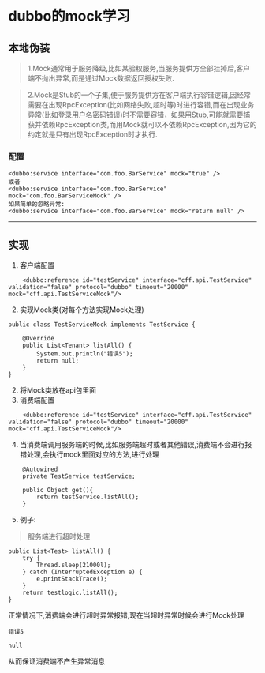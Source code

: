 # dubbo的mock学习
## 本地伪装
> 1.Mock通常用于服务降级,比如某验权服务,当服务提供方全部挂掉后,客户端不抛出异常,而是通过Mock数据返回授权失败.

> 2.Mock是Stub的一个子集,便于服务提供方在客户端执行容错逻辑,因经常需要在出现RpcException(比如网络失败,超时等)时进行容错,而在出现业务异常(比如登录用户名密码错误)时不需要容错，如果用Stub,可能就需要捕获并依赖RpcException类,而用Mock就可以不依赖RpcException,因为它的约定就是只有出现RpcException时才执行.

### 配置
```
<dubbo:service interface="com.foo.BarService" mock="true" />
或者
<dubbo:service interface="com.foo.BarService" mock="com.foo.BarServiceMock" />
如果简单的忽略异常:
<dubbo:service interface="com.foo.BarService" mock="return null" />
```
---

## 实现
1. 客户端配置
```
	<dubbo:reference id="testService" interface="cff.api.TestService" validation="false" protocol="dubbo" timeout="20000" mock="cff.api.TestServiceMock"/>
```
2. 实现Mock类(对每个方法实现Mock处理)
```
public class TestServiceMock implements TestService {

	@Override
	public List<Tenant> listAll() {
		System.out.println("错误5");
		return null;
	}
}
```
2. 将Mock类放在api包里面
3. 消费端配置
```
	<dubbo:reference id="testService" interface="cff.api.TestService" validation="false" protocol="dubbo" timeout="20000" mock="cff.api.TestServiceMock"/>

```
4. 当消费端调用服务端的时候,比如服务端超时或者其他错误,消费端不会进行报错处理,会执行mock里面对应的方法,进行处理
```
    @Autowired
	private TestService testService;
	
	public Object get(){
		return testService.listAll();
	}

```
5. 例子:
> 服务端进行超时处理
```
public List<Test> listAll() {
	try {
		Thread.sleep(21000l);
	} catch (InterruptedException e) {
		e.printStackTrace();
	}
	return testlogic.listAll();
}
```
正常情况下,消费端会进行超时异常报错,现在当超时异常时候会进行Mock处理

```
错误5

null
```

从而保证消费端不产生异常消息
